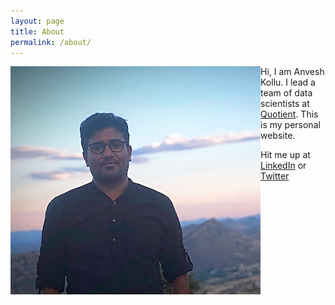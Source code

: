```yaml
---
layout: page
title: About
permalink: /about/
---
```

<img src="/assets/anvesh3.png" align="left" alt="drawing" width="400"/>

Hi, I am Anvesh Kollu. I lead a team of data scientists at [Quotient](https://quotient.com). This is my personal website.


Hit me up at [LinkedIn](https://linkedin.com/in/kanvesh) or [Twitter](https://twitter.com/decentgrad)
